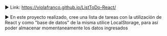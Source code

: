 ▶ Link: https://violafranco.github.io/ListToDo-React/

▶ En este proyecto realizado, cree una lista de tareas con la utilización de React y como "base de datos" de la misma utilice LocalStorage, para así poder almacenar momentaneamente los datos ingresados
